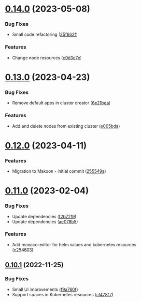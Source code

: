 # [0.14.0](https://github.com/dsieradzki/makoon/compare/v0.13.0...v0.14.0) (2023-05-08)


### Bug Fixes

* Small code refactoring ([35f862f](https://github.com/dsieradzki/makoon/commit/35f862fcacf037d2be1d6c38c4447fdcb4d17326))


### Features

* Change node resources ([c0d3c7e](https://github.com/dsieradzki/makoon/commit/c0d3c7e177e44f0a9546ac3b688aaeff8c44d615))



# [0.13.0](https://github.com/dsieradzki/makoon/compare/v0.12.0...v0.13.0) (2023-04-23)


### Bug Fixes

* Remove default apps in cluster creator ([6e21bea](https://github.com/dsieradzki/makoon/commit/6e21beaa37e015f167ea96f604e846ffc5df65c6))


### Features

* Add and delete nodes from existing cluster ([e005bda](https://github.com/dsieradzki/makoon/commit/e005bda95ad9e58d94563909ea32a136414a1868))



# [0.12.0](https://github.com/dsieradzki/makoon/compare/v0.11.0...v0.12.0) (2023-04-11)


### Features

* Migration to Makoon - initial commit ([255549a](https://github.com/dsieradzki/makoon/commit/255549a945a880c7bf7ab531baac65b5049d4ec0))



# [0.11.0](https://github.com/dsieradzki/makoon/compare/v0.10.1...v0.11.0) (2023-02-04)


### Bug Fixes

* Update dependencies ([f2b72f9](https://github.com/dsieradzki/makoon/commit/f2b72f93c4088c1478a2f94ce9e1c08afe47213c))
* Update dependencies ([ae078b5](https://github.com/dsieradzki/makoon/commit/ae078b5247f6f61e040ad450f0c84257cca56d6c))


### Features

* Add monaco-editor for helm values and kubernetes resources ([e254603](https://github.com/dsieradzki/makoon/commit/e254603195029b5f85c2899a2bcb1abe9ede3013))



## [0.10.1](https://github.com/dsieradzki/makoon/compare/v0.10.0...v0.10.1) (2022-11-25)


### Bug Fixes

* Small UI improvements ([f9a760f](https://github.com/dsieradzki/makoon/commit/f9a760f28ee0f39d5ad9db0e82a4735bbe6a954c))
* Support spaces in Kubernetes resources ([cf47817](https://github.com/dsieradzki/makoon/commit/cf4781722f170c3fcacebca6a4db816dd9e0a637))



